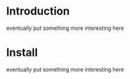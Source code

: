 # Introduction

eventually put something more interesting here

# Install

eventually put something more interesting here
